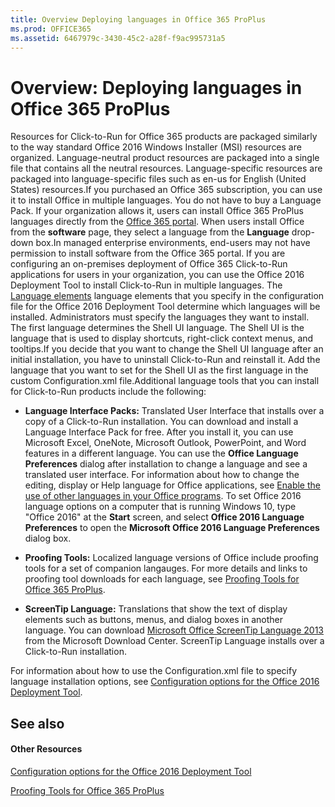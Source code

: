 ```yaml
---
title: Overview Deploying languages in Office 365 ProPlus
ms.prod: OFFICE365
ms.assetid: 6467979c-3430-45c2-a28f-f9ac995731a5
---
```



# Overview: Deploying languages in Office 365 ProPlus
Resources for Click-to-Run for Office 365 products are packaged similarly to the way standard Office 2016 Windows Installer (MSI) resources are organized. Language-neutral product resources are packaged into a single file that contains all the neutral resources. Language-specific resources are packaged into language-specific files such as en-us for English (United States) resources.If you purchased an Office 365 subscription, you can use it to install Office in multiple languages. You do not have to buy a Language Pack. If your organization allows it, users can install Office 365 ProPlus languages directly from the  [Office 365 portal](https://go.microsoft.com/fwlink/p/?LinkID=212232). When users install Office from the **software** page, they select a language from the **Language** drop-down box.In managed enterprise environments, end-users may not have permission to install software from the Office 365 portal. If you are configuring an on-premises deployment of Office 365 Click-to-Run applications for users in your organization, you can use the Office 2016 Deployment Tool to install Click-to-Run in multiple languages. The  [Language elements](http://technet.microsoft.com/library/a204ecad-e546-4c9f-93a7-2b8a7ac1fb21%28Office.14%29.aspx#BKMK_LanguageElement) language elements that you specify in the configuration file for the Office 2016 Deployment Tool determine which languages will be installed. Administrators must specify the languages they want to install. The first language determines the Shell UI language. The Shell UI is the language that is used to display shortcuts, right-click context menus, and tooltips.If you decide that you want to change the Shell UI language after an initial installation, you have to uninstall Click-to-Run and reinstall it. Add the language that you want to set for the Shell UI as the first language in the custom Configuration.xml file.Additional language tools that you can install for Click-to-Run products include the following:
- **Language Interface Packs:** Translated User Interface that installs over a copy of a Click-to-Run installation. You can download and install a Language Interface Pack for free. After you install it, you can use Microsoft Excel, OneNote, Microsoft Outlook, PowerPoint, and Word features in a different language. You can use the **Office Language Preferences** dialog after installation to change a language and see a translated user interface. For information about how to change the editing, display or Help language for Office applications, see [Enable the use of other languages in your Office programs](https://go.microsoft.com/fwlink/p/?LinkId=281959). To set Office 2016 language options on a computer that is running Windows 10, type "Office 2016" at the **Start** screen, and select **Office 2016 Language Preferences** to open the **Microsoft Office 2016 Language Preferences** dialog box.
    
  
- **Proofing Tools:** Localized language versions of Office include proofing tools for a set of companion langauges. For more details and links to proofing tool downloads for each language, see [Proofing Tools for Office 365 ProPlus](proofing-tools-for-office-365-proplus.md).
    
  
- **ScreenTip Language:** Translations that show the text of display elements such as buttons, menus, and dialog boxes in another language. You can download [Microsoft Office ScreenTip Language 2013](https://go.microsoft.com/fwlink/p/?LinkId=281983) from the Microsoft Download Center. ScreenTip Language installs over a Click-to-Run installation.
    
  
For information about how to use the Configuration.xml file to specify language installation options, see  [Configuration options for the Office 2016 Deployment Tool](configuration-options-for-the-office-2016-deployment-tool.md). 
## See also


#### Other Resources


  
    
    
 [Configuration options for the Office 2016 Deployment Tool](configuration-options-for-the-office-2016-deployment-tool.md)
  
    
    
 [Proofing Tools for Office 365 ProPlus](proofing-tools-for-office-365-proplus.md)
